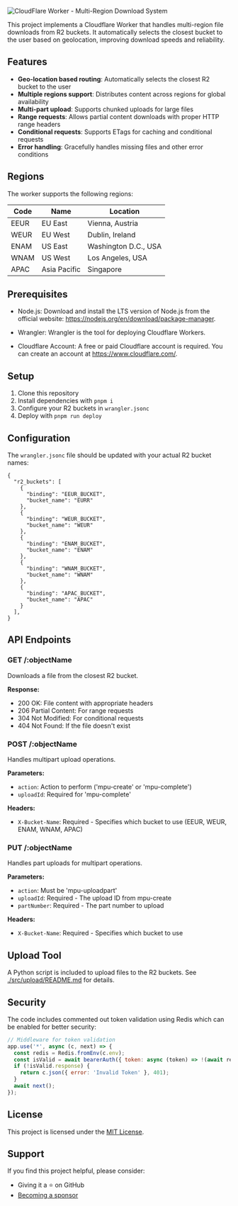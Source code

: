 ![CloudFlare Worker - Multi-Region Download System](https://www.raulcarini.dev/api/dynamic-og?title=CloudFlare%20Worker&description=Multi-Region%20Download%20System)

This project implements a Cloudflare Worker that handles multi-region file downloads from R2 buckets. It automatically selects the closest bucket to the user based on geolocation, improving download speeds and reliability.

## Features

- **Geo-location based routing**: Automatically selects the closest R2 bucket to the user
- **Multiple regions support**: Distributes content across regions for global availability
- **Multi-part upload**: Supports chunked uploads for large files
- **Range requests**: Allows partial content downloads with proper HTTP range headers
- **Conditional requests**: Supports ETags for caching and conditional requests
- **Error handling**: Gracefully handles missing files and other error conditions

## Regions

The worker supports the following regions:

| Code | Name | Location |
|------|------|----------|
| EEUR | EU East | Vienna, Austria |
| WEUR | EU West | Dublin, Ireland |
| ENAM | US East | Washington D.C., USA |
| WNAM | US West | Los Angeles, USA |
| APAC | Asia Pacific | Singapore |

## Prerequisites
- Node.js: Download and install the LTS version of Node.js from the official website: https://nodejs.org/en/download/package-manager.
- Wrangler: Wrangler is the tool for deploying Cloudflare Workers.

- Cloudflare Account: A free or paid Cloudflare account is required. You can create an account at https://www.cloudflare.com/.

## Setup

1. Clone this repository
2. Install dependencies with `pnpm i`
3. Configure your R2 buckets in `wrangler.jsonc`
4. Deploy with `pnpm run deploy`

## Configuration

The `wrangler.jsonc` file should be updated with your actual R2 bucket names:

```jsonc
{
  "r2_buckets": [
    {
      "binding": "EEUR_BUCKET",
      "bucket_name": "EURR"
    },
    {
      "binding": "WEUR_BUCKET",
      "bucket_name": "WEUR"
    },
    {
      "binding": "ENAM_BUCKET",
      "bucket_name": "ENAM"
    },
    {
      "binding": "WNAM_BUCKET",
      "bucket_name": "WNAM"
    },
    {
      "binding": "APAC_BUCKET",
      "bucket_name": "APAC"
    }
  ],
}
```

## API Endpoints

### GET /:objectName

Downloads a file from the closest R2 bucket.

**Response:**
- 200 OK: File content with appropriate headers
- 206 Partial Content: For range requests
- 304 Not Modified: For conditional requests
- 404 Not Found: If the file doesn't exist

### POST /:objectName

Handles multipart upload operations.

**Parameters:**
- `action`: Action to perform ('mpu-create' or 'mpu-complete')
- `uploadId`: Required for 'mpu-complete'

**Headers:**
- `X-Bucket-Name`: Required - Specifies which bucket to use (EEUR, WEUR, ENAM, WNAM, APAC)

### PUT /:objectName

Handles part uploads for multipart operations.

**Parameters:**
- `action`: Must be 'mpu-uploadpart'
- `uploadId`: Required - The upload ID from mpu-create
- `partNumber`: Required - The part number to upload

**Headers:**
- `X-Bucket-Name`: Required - Specifies which bucket to use

## Upload Tool

A Python script is included to upload files to the R2 buckets. See [./src/upload/README.md](./src/upload/README.md) for details.

## Security

The code includes commented out token validation using Redis which can be enabled for better security:

```javascript
// Middleware for token validation
app.use('*', async (c, next) => {
  const redis = Redis.fromEnv(c.env);
  const isValid = await bearerAuth({ token: async (token) => !(await redis.sismember('tokens', token)) })(c, next);
  if (!isValid.response) {
    return c.json({ error: 'Invalid Token' }, 401);
  }
  await next();
});
```

## License

This project is licensed under the [MIT License](LICENSE).

## Support

If you find this project helpful, please consider:
- Giving it a ⭐️ on GitHub
- [Becoming a sponsor](https://github.com/sponsors/R4ULtv/)

